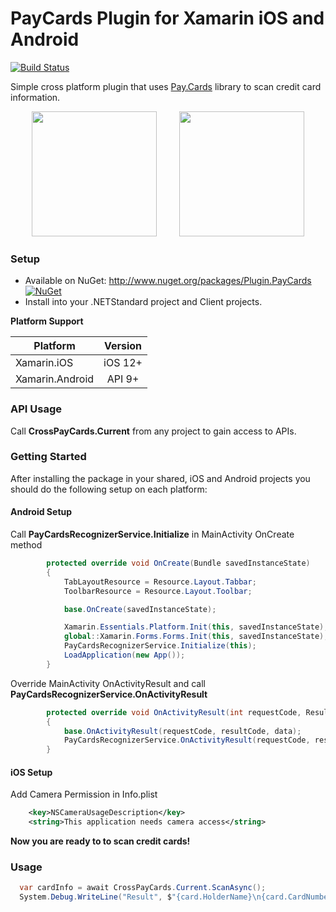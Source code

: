 # PayCards Plugin for Xamarin iOS and Android

[![Build Status](https://dev.azure.com/CrossGeeks/Plugins/_apis/build/status/PayCards%20Plugin%20CD%20Pipeline?branchName=master)](https://dev.azure.com/CrossGeeks/Plugins/_build/latest?definitionId=15&branchName=master)

Simple cross platform plugin that uses [Pay.Cards](https://pay.cards) library to scan credit card information.

<p align="center">
<img width="200" height:"600" src="gifs/iosTest.gif" />
&nbsp;&nbsp;&nbsp;&nbsp;&nbsp;&nbsp;&nbsp;
<img width="200" height:"600" src="gifs/androidtest.gif" />
</p>

### Setup
* Available on NuGet: http://www.nuget.org/packages/Plugin.PayCards [![NuGet](https://img.shields.io/nuget/v/Plugin.PayCards.svg?label=NuGet)](https://www.nuget.org/packages/Plugin.PayCards/)
* Install into your .NETStandard project and Client projects.

**Platform Support**

|Platform|Version|
| ------------------- | :------------------: |
|Xamarin.iOS|iOS 12+|
|Xamarin.Android|API 9+|

### API Usage

Call **CrossPayCards.Current** from any project to gain access to APIs.

### Getting Started

After installing the package in your shared, iOS and Android projects you should do the following setup on each platform:

#### Android Setup

Call **PayCardsRecognizerService.Initialize** in MainActivity OnCreate method

```cs
        protected override void OnCreate(Bundle savedInstanceState)
        {
            TabLayoutResource = Resource.Layout.Tabbar;
            ToolbarResource = Resource.Layout.Toolbar;

            base.OnCreate(savedInstanceState);

            Xamarin.Essentials.Platform.Init(this, savedInstanceState);
            global::Xamarin.Forms.Forms.Init(this, savedInstanceState);
            PayCardsRecognizerService.Initialize(this);
            LoadApplication(new App());
        }
```

Override MainActivity OnActivityResult and call **PayCardsRecognizerService.OnActivityResult**

```cs
        protected override void OnActivityResult(int requestCode, Result resultCode, Intent data)
        {
            base.OnActivityResult(requestCode, resultCode, data);
            PayCardsRecognizerService.OnActivityResult(requestCode, resultCode, data);
        }
```

#### iOS Setup

Add Camera Permission in Info.plist

```xml
	<key>NSCameraUsageDescription</key>
	<string>This application needs camera access</string>
```

**Now you are ready to to scan credit cards!**

### Usage

```cs
  var cardInfo = await CrossPayCards.Current.ScanAsync();
  System.Debug.WriteLine("Result", $"{card.HolderName}\n{card.CardNumber}\n{card.ExpirationDate}","Ok");
```
